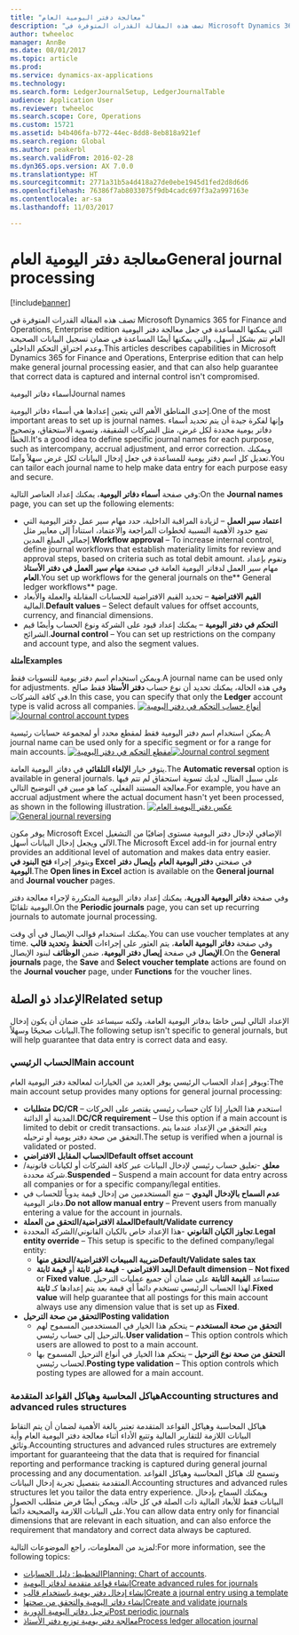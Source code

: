 ```yaml
---
title: "معالجة دفتر اليومية العام"
description: "تصف هذه المقالة القدرات المتوفرة في Microsoft Dynamics 365 for Finance and Operations, Enterprise edition التي يمكنها المساعدة في جعل معالجة دفتر اليومية العام تتم بشكل أسهل، والتي يمكنها أيضًا المساعدة في ضمان تسجيل البيانات الصحيحة وعدم اختراق التحكم الداخلي."
author: twheeloc
manager: AnnBe
ms.date: 08/01/2017
ms.topic: article
ms.prod: 
ms.service: dynamics-ax-applications
ms.technology: 
ms.search.form: LedgerJournalSetup, LedgerJournalTable
audience: Application User
ms.reviewer: twheeloc
ms.search.scope: Core, Operations
ms.custom: 15721
ms.assetid: b4b406fa-b772-44ec-8dd8-8eb818a921ef
ms.search.region: Global
ms.author: peakerbl
ms.search.validFrom: 2016-02-28
ms.dyn365.ops.version: AX 7.0.0
ms.translationtype: HT
ms.sourcegitcommit: 2771a31b5a4d418a27de0ebe1945d1fed2d8d6d6
ms.openlocfilehash: 76386f7ab8033075f9db4cadc697f3a2a997163e
ms.contentlocale: ar-sa
ms.lasthandoff: 11/03/2017

---
```


# <a name="general-journal-processing"></a><span data-ttu-id="3d40c-103">معالجة دفتر اليومية العام</span><span class="sxs-lookup"><span data-stu-id="3d40c-103">General journal processing</span></span>

[!include[banner](../includes/banner.md)]


<span data-ttu-id="3d40c-104">تصف هذه المقالة القدرات المتوفرة في Microsoft Dynamics 365 for Finance and Operations, Enterprise edition التي يمكنها المساعدة في جعل معالجة دفتر اليومية العام تتم بشكل أسهل، والتي يمكنها أيضًا المساعدة في ضمان تسجيل البيانات الصحيحة وعدم اختراق التحكم الداخلي.</span><span class="sxs-lookup"><span data-stu-id="3d40c-104">This articles describes capabilities in Microsoft Dynamics 365 for Finance and Operations, Enterprise edition that can help make general journal processing easier, and that can also help guarantee that correct data is captured and internal control isn't compromised.</span></span>  

<span data-ttu-id="3d40c-105">أسماء دفاتر اليومية</span><span class="sxs-lookup"><span data-stu-id="3d40c-105">Journal names</span></span>

<span data-ttu-id="3d40c-106">إحدى المناطق الأهم التي يتعين إعدادها هي أسماء دفاتر اليومية.</span><span class="sxs-lookup"><span data-stu-id="3d40c-106">One of the most important areas to set up is journal names.</span></span> <span data-ttu-id="3d40c-107">وإنها لفكرة جيدة أن يتم تحديد أسماء دفاتر يومية محددة لكل غرض، مثل الشركات الشقيقة، وتسوية الاستحقاق، وتصحيح الخطأ.</span><span class="sxs-lookup"><span data-stu-id="3d40c-107">It's a good idea to define specific journal names for each purpose, such as intercompany, accrual adjustment, and error correction.</span></span> <span data-ttu-id="3d40c-108">ويمكنك تعديل كل اسم دفتر يومية للمساعدة في جعل إدخال البيانات لكل غرض سهلاً وآمنًا.‬</span><span class="sxs-lookup"><span data-stu-id="3d40c-108">You can tailor each journal name to help make data entry for each purpose easy and secure.</span></span> 

<span data-ttu-id="3d40c-109">وفي صفحة **أسماء دفاتر اليومية**، يمكنك إعداد العناصر التالية:</span><span class="sxs-lookup"><span data-stu-id="3d40c-109">On the **Journal names** page, you can set up the following elements:</span></span>

-   <span data-ttu-id="3d40c-110">**اعتماد سير العمل** – لزيادة المراقبة الداخلية، حدد مهام سير عمل دفتر اليومية التي تضع حدود الأهمية النسبية لخطوات المراجعة والاعتماد، استناداً إلى معايير مثل إجمالي المبلغ المدين.</span><span class="sxs-lookup"><span data-stu-id="3d40c-110">**Workflow approval** – To increase internal control, define journal workflows that establish materiality limits for review and approval steps, based on criteria such as total debit amount.</span></span> <span data-ttu-id="3d40c-111">وتقوم بإعداد مهام سير العمل لدفاتر اليومية العامة في صفحة **مهام سير العمل في دفتر الأستاذ العام**.</span><span class="sxs-lookup"><span data-stu-id="3d40c-111">You set up workflows for the general journals on the** General ledger workflows** page.</span></span>
-   <span data-ttu-id="3d40c-112">**القيم الافتراضية** – تحديد القيم الافتراضية للحسابات المقابلة والعملة والأبعاد المالية.</span><span class="sxs-lookup"><span data-stu-id="3d40c-112">**Default values** – Select default values for offset accounts, currency, and financial dimensions.</span></span>
-   <span data-ttu-id="3d40c-113">**التحكم في دفتر اليومية** – يمكنك إعداد قيود على الشركة ونوع الحساب وأيضًا قيم الشرائح.</span><span class="sxs-lookup"><span data-stu-id="3d40c-113">**Journal control** – You can set up restrictions on the company and account type, and also the segment values.</span></span> 

<span data-ttu-id="3d40c-114">**أمثلة**</span><span class="sxs-lookup"><span data-stu-id="3d40c-114">**Examples**</span></span>

<span data-ttu-id="3d40c-115">ويمكن استخدام اسم دفتر يومية للتسويات فقط.</span><span class="sxs-lookup"><span data-stu-id="3d40c-115">A journal name can be used only for adjustments.</span></span> <span data-ttu-id="3d40c-116">وفي هذه الحالة، يمكنك تحديد أن نوع حساب **دفتر الأستاذ** فقط صالح في كافة الشركات.</span><span class="sxs-lookup"><span data-stu-id="3d40c-116">In this case, you can specify that only the **Ledger** account type is valid across all companies.</span></span> <span data-ttu-id="3d40c-117">[![أنواع حساب التحكم في دفتر اليومية](./media/journal-control-account-types1.png)](./media/journal-control-account-types1.png)</span><span class="sxs-lookup"><span data-stu-id="3d40c-117">[![Journal control account types](./media/journal-control-account-types1.png)](./media/journal-control-account-types1.png)</span></span>

<span data-ttu-id="3d40c-118">يمكن استخدام اسم دفتر اليومية فقط لمقطع محدد أو لمجموعة حسابات رئيسية.</span><span class="sxs-lookup"><span data-stu-id="3d40c-118">A journal name can be used only for a specific segment or for a range for main accounts.</span></span> <span data-ttu-id="3d40c-119">[![مقطع التحكم في دفتر اليومية](./media/journal-control-segment1.png)](./media/journal-control-segment1.png)</span><span class="sxs-lookup"><span data-stu-id="3d40c-119">[![Journal control segment](./media/journal-control-segment1.png)](./media/journal-control-segment1.png)</span></span>

<span data-ttu-id="3d40c-120">يتوفر خيار **الإلغاء التلقائي** في دفاتر اليومية العامة.</span><span class="sxs-lookup"><span data-stu-id="3d40c-120">The **Automatic reversal** option is available in general journals.</span></span> <span data-ttu-id="3d40c-121">على سبيل المثال، لديك تسوية استحقاق لم تتم فيها معالجة المستند الفعلي، كما هو مبين في التوضيح التالي.</span><span class="sxs-lookup"><span data-stu-id="3d40c-121">For example, you have an accrual adjustment where the actual document hasn't yet been processed, as shown in the following illustration.</span></span>
<span data-ttu-id="3d40c-122">[![عكس دفتر اليومية العام](./media/general-journal-reversing1.png)](./media/general-journal-reversing1.png)</span><span class="sxs-lookup"><span data-stu-id="3d40c-122">[![General journal reversing](./media/general-journal-reversing1.png)](./media/general-journal-reversing1.png)</span></span> 

<span data-ttu-id="3d40c-123">يوفر مكون Microsoft Excel الإضافي لإدخال دفتر اليومية مستوى إضافيًا من التشغيل الآلي ويجعل إدخال البيانات أسهل.</span><span class="sxs-lookup"><span data-stu-id="3d40c-123">The Microsoft Excel add-in for journal entry provides an additional level of automation and makes data entry easier.</span></span> <span data-ttu-id="3d40c-124">ويتوفر إجراء **فتح البنود في Excel** في صفحتي **دفتر اليومية العام** و**إيصال دفتر اليومية**.</span><span class="sxs-lookup"><span data-stu-id="3d40c-124">The **Open lines in Excel** action is available on the **General journal** and **Journal voucher** pages.</span></span> 

<span data-ttu-id="3d40c-125">وفي صفحة **دفاتر اليومية الدورية**، يمكنك إعداد دفاتر اليومية المتكررة لإجراء معالجة دفتر اليومية تلقائيًا.</span><span class="sxs-lookup"><span data-stu-id="3d40c-125">On the **Periodic journals** page, you can set up recurring journals to automate journal processing.</span></span> 

<span data-ttu-id="3d40c-126">يمكنك استخدام قوالب الإيصال في أي وقت.</span><span class="sxs-lookup"><span data-stu-id="3d40c-126">You can use voucher templates at any time.</span></span> <span data-ttu-id="3d40c-127">وفي صفحة **دفاتر اليومية العامة**، يتم العثور على إجراءات **الحفظ** و**تحديد قالب الإيصال** في صفحة **إيصال دفتر اليومية**، ضمن **الوظائف** لبنود الإيصال.</span><span class="sxs-lookup"><span data-stu-id="3d40c-127">On the **General journals** page, the **Save** and **Select voucher template** actions are found on the **Journal voucher** page, under **Functions** for the voucher lines.</span></span>

## <a name="related-setup"></a><span data-ttu-id="3d40c-128">الإعداد ذو الصلة</span><span class="sxs-lookup"><span data-stu-id="3d40c-128">Related setup</span></span>
<span data-ttu-id="3d40c-129">الإعداد التالي ليس خاصًا بدفاتر اليومية العامة، ولكنه سيساعد على ضمان أن يكون إدخال البيانات صحيحًا وسهلاً.</span><span class="sxs-lookup"><span data-stu-id="3d40c-129">The following setup isn't specific to general journals, but will help guarantee that data entry is correct data and easy.</span></span>

### <a name="main-account"></a><span data-ttu-id="3d40c-130">الحساب الرئيسي</span><span class="sxs-lookup"><span data-stu-id="3d40c-130">Main account</span></span>

<span data-ttu-id="3d40c-131">ويوفر إعداد الحساب الرئيسي يوفر العديد من الخيارات لمعالجة دفتر اليومية العام:</span><span class="sxs-lookup"><span data-stu-id="3d40c-131">The main account setup provides many options for general journal processing:</span></span>

-   <span data-ttu-id="3d40c-132">**متطلبات DC/CR** – استخدم هذا الخيار إذا كان حساب رئيسي يقتصر على الحركات المدينة أو الدائنة.</span><span class="sxs-lookup"><span data-stu-id="3d40c-132">**DC/CR requirement** – Use this option if a main account is limited to debit or credit transactions.</span></span> <span data-ttu-id="3d40c-133">ويتم التحقق من الإعداد عندما يتم التحقق من صحة دفتر يومية أو ترحيله.</span><span class="sxs-lookup"><span data-stu-id="3d40c-133">The setup is verified when a journal is validated or posted.</span></span>
-   <span data-ttu-id="3d40c-134">**الحساب المقابل الافتراضي**</span><span class="sxs-lookup"><span data-stu-id="3d40c-134">**Default offset account**</span></span>
-   <span data-ttu-id="3d40c-135">**معلق** -تعليق حساب رئيسي لإدخال البيانات عبر كافة الشركات أو لكيانات قانونية/شركة محددة.</span><span class="sxs-lookup"><span data-stu-id="3d40c-135">**Suspended** – Suspend a main account for data entry across all companies or for a specific company/legal entities.</span></span>
-   <span data-ttu-id="3d40c-136">**عدم السماح بالإدخال اليدوي** – منع المستخدمين من إدخال قيمة يدوياً للحساب في دفاتر اليومية.</span><span class="sxs-lookup"><span data-stu-id="3d40c-136">**Do not allow manual entry** – Prevent users from manually entering a value for the account in journals.</span></span>
-   <span data-ttu-id="3d40c-137">**العملة الافتراضية/التحقق من العملة**</span><span class="sxs-lookup"><span data-stu-id="3d40c-137">**Default/Validate currency**</span></span>
-   <span data-ttu-id="3d40c-138">**تجاوز الكيان القانوني** -هذا الإعداد خاص بالكيان القانوني/الشركة المحددة.</span><span class="sxs-lookup"><span data-stu-id="3d40c-138">**Legal entity override** – This setup is specific to the defined company/legal entity:</span></span>
    -   <span data-ttu-id="3d40c-139">**ضريبة المبيعات الافتراضية/التحقق منها**</span><span class="sxs-lookup"><span data-stu-id="3d40c-139">**Default/Validate sales tax**</span></span>
    -   <span data-ttu-id="3d40c-140">**البعد الافتراضي** - **قيمة غير ثابتة** أو **قيمة ثابتة**.</span><span class="sxs-lookup"><span data-stu-id="3d40c-140">**Default dimension** – **Not fixed** or **Fixed value**.</span></span> <span data-ttu-id="3d40c-141">ستساعد **القيمة الثابتة** على ضمان أن جميع عمليات الترحيل لهذا الحساب الرئيسي تستخدم دائماً أي قيمة بعد يتم إعدادها كـ **ثابتة**.</span><span class="sxs-lookup"><span data-stu-id="3d40c-141">**Fixed value** will help guarantee that all postings for this main account always use any dimension value that is set up as **Fixed**.</span></span>
-   <span data-ttu-id="3d40c-142">**التحقق من صحة الترحيل**</span><span class="sxs-lookup"><span data-stu-id="3d40c-142">**Posting validation**</span></span>
    -   <span data-ttu-id="3d40c-143">**التحقق من صحة المستخدم** – يتحكم هذا الخيار في المستخدمين المسموح لهم بالترحيل إلى حساب رئيسي.</span><span class="sxs-lookup"><span data-stu-id="3d40c-143">**User validation** – This option controls which users are allowed to post to a main account.</span></span>
    -   <span data-ttu-id="3d40c-144">**التحقق من صحة نوع الترحيل** – يتحكم هذا الخيار في أنواع الترحيل المسموح بها لحساب رئيسي.</span><span class="sxs-lookup"><span data-stu-id="3d40c-144">**Posting type validation** – This option controls which posting types are allowed for a main account.</span></span>

### <a name="accounting-structures-and-advanced-rules-structures"></a><span data-ttu-id="3d40c-145">هياكل المحاسبة وهياكل القواعد المتقدمة</span><span class="sxs-lookup"><span data-stu-id="3d40c-145">Accounting structures and advanced rules structures</span></span>

<span data-ttu-id="3d40c-146">هياكل المحاسبة وهياكل القواعد المتقدمة تعتبر بالغة الأهمية لضمان أن يتم التقاط البيانات اللازمة للتقارير المالية وتتبع الأداء أثناء معالجة دفتر اليومية العام وأية وثائق.</span><span class="sxs-lookup"><span data-stu-id="3d40c-146">Accounting structures and advanced rules structures are extremely important for guaranteeing that the data that is required for financial reporting and performance tracking is captured during general journal processing and any documentation.</span></span> <span data-ttu-id="3d40c-147">وتسمح لك هياكل المحاسبة وهياكل القواعد المتقدمة بتفصيل تجربة إدخال البيانات.</span><span class="sxs-lookup"><span data-stu-id="3d40c-147">Accounting structures and advanced rules structures let you tailor the data entry experience.</span></span> <span data-ttu-id="3d40c-148">ويمكنك السماح بإدخال البيانات فقط للأبعاد المالية ذات الصلة في كل حالة، ويمكن أيضًا فرض متطلب الحصول على البيانات اللازمة والصحيحة دائماً.</span><span class="sxs-lookup"><span data-stu-id="3d40c-148">You can allow data entry only for financial dimensions that are relevant in each situation, and can also enforce the requirement that mandatory and correct data always be captured.</span></span>

<span data-ttu-id="3d40c-149">لمزيد من المعلومات، راجع الموضوعات التالية:</span><span class="sxs-lookup"><span data-stu-id="3d40c-149">For more information, see the following topics:</span></span>
- <span data-ttu-id="3d40c-150">[التخطيط: دليل الحسابات](plan-chart-of-accounts.md)</span><span class="sxs-lookup"><span data-stu-id="3d40c-150">[Planning: Chart of accounts](plan-chart-of-accounts.md).</span></span> 
- [<span data-ttu-id="3d40c-151">إنشاء قواعد متقدمة لدفاتر اليومية</span><span class="sxs-lookup"><span data-stu-id="3d40c-151">Create advanced rules for journals</span></span>](tasks/create-advanced-rules-journals.md)
- [<span data-ttu-id="3d40c-152">إنشاء إدخال دفتر يومية باستخدام قالب</span><span class="sxs-lookup"><span data-stu-id="3d40c-152">Create a journal entry using a template</span></span>](tasks/create-journal-entry-template.md)
- [<span data-ttu-id="3d40c-153">إنشاء دفاتر اليومية والتحقق من صحتها</span><span class="sxs-lookup"><span data-stu-id="3d40c-153">Create and validate journals</span></span>](tasks/create-validate-journals.md)
- [<span data-ttu-id="3d40c-154">ترحيل دفاتر اليومية الدورية</span><span class="sxs-lookup"><span data-stu-id="3d40c-154">Post periodic journals</span></span>](tasks/post-periodic-journals.md)
- [<span data-ttu-id="3d40c-155">‏‫معالجة دفتر يومية توزيع دفتر الأستاذ‬</span><span class="sxs-lookup"><span data-stu-id="3d40c-155">Process ledger allocation journal</span></span>](tasks/process-ledger-allocation-journal.md)



